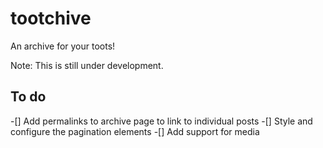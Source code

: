# tootchive

An archive for your toots! 

Note: This is still under development.

## To do

-[] Add permalinks to archive page to link to individual posts
-[] Style and configure the pagination elements
-[] Add support for media
